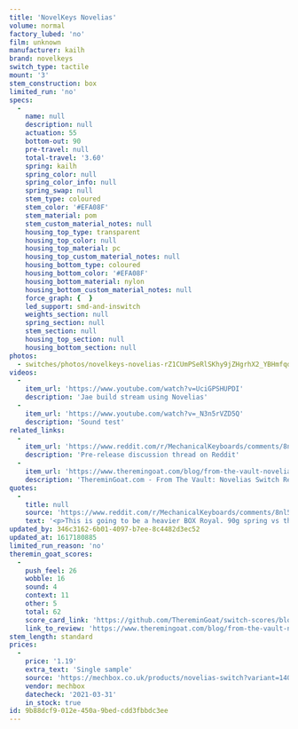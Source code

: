 ```yaml
---
title: 'NovelKeys Novelias'
volume: normal
factory_lubed: 'no'
film: unknown
manufacturer: kailh
brand: novelkeys
switch_type: tactile
mount: '3'
stem_construction: box
limited_run: 'no'
specs:
  -
    name: null
    description: null
    actuation: 55
    bottom-out: 90
    pre-travel: null
    total-travel: '3.60'
    spring: kailh
    spring_color: null
    spring_color_info: null
    spring_swap: null
    stem_type: coloured
    stem_color: '#EFA08F'
    stem_material: pom
    stem_custom_material_notes: null
    housing_top_type: transparent
    housing_top_color: null
    housing_top_material: pc
    housing_top_custom_material_notes: null
    housing_bottom_type: coloured
    housing_bottom_color: '#EFA08F'
    housing_bottom_material: nylon
    housing_bottom_custom_material_notes: null
    force_graph: {  }
    led_support: smd-and-inswitch
    weights_section: null
    spring_section: null
    stem_section: null
    housing_top_section: null
    housing_bottom_section: null
photos:
  - switches/photos/novelkeys-novelias-rZ1CUmPSeRlSKhy9jZHgrhX2_YBHmfqdgV4VPPRiHno.jpg
videos:
  -
    item_url: 'https://www.youtube.com/watch?v=UciGPSHUPDI'
    description: 'Jae build stream using Novelias'
  -
    item_url: 'https://www.youtube.com/watch?v=_N3n5rVZD5Q'
    description: 'Sound test'
related_links:
  -
    item_url: 'https://www.reddit.com/r/MechanicalKeyboards/comments/8nl5rz/new_novelkeys_switch_novelias_limited_time_only/'
    description: 'Pre-release discussion thread on Reddit'
  -
    item_url: 'https://www.theremingoat.com/blog/from-the-vault-novelias'
    description: 'ThereminGoat.com - From The Vault: Novelias Switch Review'
quotes:
  -
    title: null
    source: 'https://www.reddit.com/r/MechanicalKeyboards/comments/8nl5rz/new_novelkeys_switch_novelias_limited_time_only/'
    text: '<p>This is going to be a heavier BOX Royal. 90g spring vs the stock 75g spring. &#8211; mgsickler (novelkeys.xyz)</p>'
updated_by: 346c3162-6b01-4097-b7ee-8c4482d3ec52
updated_at: 1617180885
limited_run_reason: 'no'
theremin_goat_scores:
  -
    push_feel: 26
    wobble: 16
    sound: 4
    context: 11
    other: 5
    total: 62
    score_card_link: 'https://github.com/ThereminGoat/switch-scores/blob/master/Novelias.pdf'
    link_to_review: 'https://www.theremingoat.com/blog/from-the-vault-novelias'
stem_length: standard
prices:
  -
    price: '1.19'
    extra_text: 'Single sample'
    source: 'https://mechbox.co.uk/products/novelias-switch?variant=14009469403178'
    vendor: mechbox
    datecheck: '2021-03-31'
    in_stock: true
id: 9b88dcf9-012e-450a-9bed-cdd3fbbdc3ee
---
```

